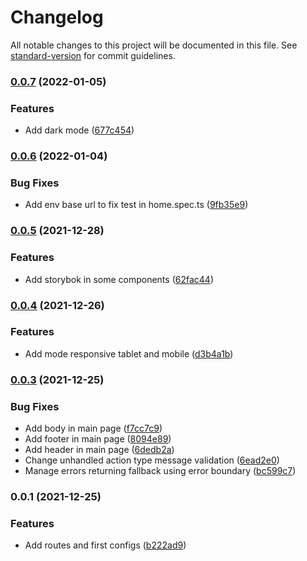 # Changelog

All notable changes to this project will be documented in this file. See [standard-version](https://github.com/conventional-changelog/standard-version) for commit guidelines.

### [0.0.7](https://github.com/jcarlos0511/hacker-news/compare/v0.0.6...v0.0.7) (2022-01-05)


### Features

* Add dark mode ([677c454](https://github.com/jcarlos0511/hacker-news/commit/677c45428403cb782c8f5c8208222ef0134cc91a))

### [0.0.6](https://github.com/jcarlos0511/hacker-news/compare/v0.0.5...v0.0.6) (2022-01-04)


### Bug Fixes

* Add env base url to fix test in home.spec.ts ([9fb35e9](https://github.com/jcarlos0511/hacker-news/commit/9fb35e92debf6ee2874fb70eb316c612f0f7b676))

### [0.0.5](https://github.com/jcarlos0511/hacker-news/compare/v0.0.4...v0.0.5) (2021-12-28)


### Features

* Add storybok in some components ([62fac44](https://github.com/jcarlos0511/hacker-news/commit/62fac44850b4347fdfc2f6fdffc0499406de6f8a))

### [0.0.4](https://github.com/jcarlos0511/hacker-news/compare/v0.0.3...v0.0.4) (2021-12-26)


### Features

* Add mode responsive tablet and mobile ([d3b4a1b](https://github.com/jcarlos0511/hacker-news/commit/d3b4a1b2e53ed4afad42764c657b30c48192feeb))

### [0.0.3](https://github.com/jcarlos0511/hacker-news/compare/v0.0.1...v0.0.3) (2021-12-25)


### Bug Fixes

* Add body in main page ([f7cc7c9](https://github.com/jcarlos0511/hacker-news/commit/f7cc7c9cdd49a53bf9459735dadc9f02cb2a7326))
* Add footer in main page ([8094e89](https://github.com/jcarlos0511/hacker-news/commit/8094e892d09a35930ef1315c45cf13653a723506))
* Add header in main page ([6dedb2a](https://github.com/jcarlos0511/hacker-news/commit/6dedb2ab324a2c56e00ac45d56fa3bed2015ceca))
* Change unhandled action type message validation ([6ead2e0](https://github.com/jcarlos0511/hacker-news/commit/6ead2e0605ff7fc411cbfe3f7ab8c600005e8aef))
* Manage errors returning fallback using error boundary ([bc599c7](https://github.com/jcarlos0511/hacker-news/commit/bc599c7e90de6e652b94e59244c786c8b4544ae4))

### 0.0.1 (2021-12-25)


### Features

* Add routes and first configs ([b222ad9](https://github.com/jcarlos0511/hacker-news/commit/b222ad9f4d6b7a9b7f7e6783c96ba262e17d122f))
